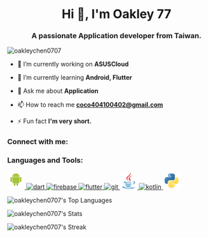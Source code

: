 <h1 align="center">Hi 👋, I'm Oakley 77</h1>
<h3 align="center">A passionate Application developer from Taiwan.</h3>

<p align="left"> <img src="https://komarev.com/ghpvc/?username=oakleychen0707&label=Profile%20views&color=0e75b6&style=plastic" alt="oakleychen0707" /> </p>

- 🔭 I’m currently working on **ASUSCloud**

- 🌱 I’m currently learning **Android, Flutter**

- 💬 Ask me about **Application**

- 📫 How to reach me **coco404100402@gmail.com**

- ⚡ Fun fact **I'm very short.**

<h3 align="left">Connect with me:</h3>
<p align="left">
</p>

<h3 align="left">Languages and Tools:</h3>
<p align="left"> <a href="https://developer.android.com" target="_blank" rel="noreferrer"> <img src="https://raw.githubusercontent.com/devicons/devicon/master/icons/android/android-original-wordmark.svg" alt="android" width="40" height="40"/> </a> <a href="https://dart.dev" target="_blank" rel="noreferrer"> <img src="https://www.vectorlogo.zone/logos/dartlang/dartlang-icon.svg" alt="dart" width="40" height="40"/> </a> <a href="https://firebase.google.com/" target="_blank" rel="noreferrer"> <img src="https://www.vectorlogo.zone/logos/firebase/firebase-icon.svg" alt="firebase" width="40" height="40"/> </a> <a href="https://flutter.dev" target="_blank" rel="noreferrer"> <img src="https://www.vectorlogo.zone/logos/flutterio/flutterio-icon.svg" alt="flutter" width="40" height="40"/> </a> <a href="https://git-scm.com/" target="_blank" rel="noreferrer"> <img src="https://www.vectorlogo.zone/logos/git-scm/git-scm-icon.svg" alt="git" width="40" height="40"/> </a> <a href="https://www.java.com" target="_blank" rel="noreferrer"> <img src="https://raw.githubusercontent.com/devicons/devicon/master/icons/java/java-original.svg" alt="java" width="40" height="40"/> </a> <a href="https://kotlinlang.org" target="_blank" rel="noreferrer"> <img src="https://www.vectorlogo.zone/logos/kotlinlang/kotlinlang-icon.svg" alt="kotlin" width="40" height="40"/> </a> <a href="https://www.python.org" target="_blank" rel="noreferrer"> <img src="https://raw.githubusercontent.com/devicons/devicon/master/icons/python/python-original.svg" alt="python" width="40" height="40"/> </a> </p>

![oakleychen0707's Top Languages](https://github-readme-stats.vercel.app/api/top-langs/?username=oakleychen0707&theme=default&show_icons=true&hide_border=false&layout=compact)

![oakleychen0707's Stats](https://github-readme-stats.vercel.app/api?username=oakleychen0707&theme=default&show_icons=true&hide_border=false&count_private=true)

![oakleychen0707's Streak](https://github-readme-streak-stats.herokuapp.com/?user=oakleychen0707&theme=default&hide_border=false)
